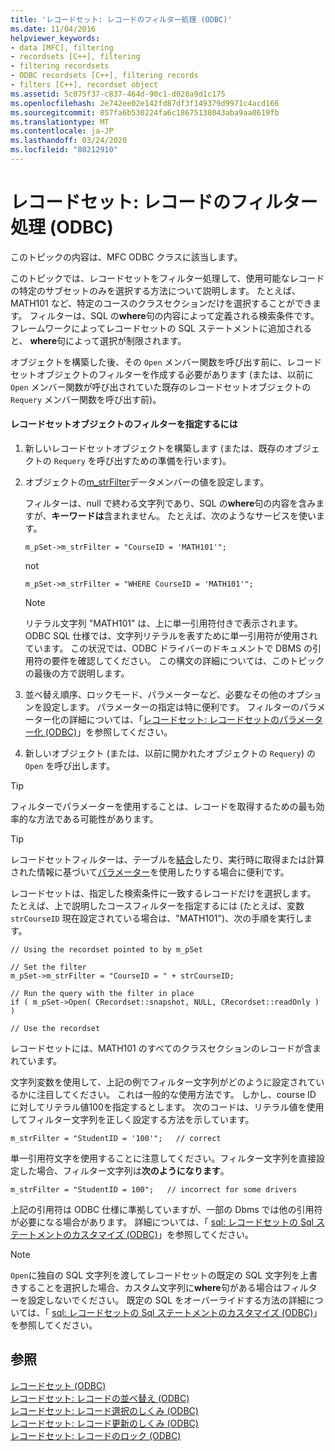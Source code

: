 ```yaml
---
title: 'レコードセット: レコードのフィルター処理 (ODBC)'
ms.date: 11/04/2016
helpviewer_keywords:
- data [MFC], filtering
- recordsets [C++], filtering
- filtering recordsets
- ODBC recordsets [C++], filtering records
- filters [C++], recordset object
ms.assetid: 5c075f37-c837-464d-90c1-d028a9d1c175
ms.openlocfilehash: 2e742ee02e142fd87df3f149379d9971c4acd166
ms.sourcegitcommit: 857fa6b530224fa6c18675138043aba9aa0619fb
ms.translationtype: MT
ms.contentlocale: ja-JP
ms.lasthandoff: 03/24/2020
ms.locfileid: "80212910"
---
```

# <a name="recordset-filtering-records-odbc"></a>レコードセット: レコードのフィルター処理 (ODBC)

このトピックの内容は、MFC ODBC クラスに該当します。

このトピックでは、レコードセットをフィルター処理して、使用可能なレコードの特定のサブセットのみを選択する方法について説明します。 たとえば、MATH101 など、特定のコースのクラスセクションだけを選択することができます。 フィルターは、SQL の**where**句の内容によって定義される検索条件です。 フレームワークによってレコードセットの SQL ステートメントに追加されると、 **where**句によって選択が制限されます。

オブジェクトを構築した後、その `Open` メンバー関数を呼び出す前に、レコードセットオブジェクトのフィルターを作成する必要があります (または、以前に `Open` メンバー関数が呼び出されていた既存のレコードセットオブジェクトの `Requery` メンバー関数を呼び出す前)。

#### <a name="to-specify-a-filter-for-a-recordset-object"></a>レコードセットオブジェクトのフィルターを指定するには

1. 新しいレコードセットオブジェクトを構築します (または、既存のオブジェクトの `Requery` を呼び出すための準備を行います)。

1. オブジェクトの[m_strFilter](../../mfc/reference/crecordset-class.md#m_strfilter)データメンバーの値を設定します。

   フィルターは、null で終わる文字列であり、SQL の**where**句の内容を含みますが、**キーワードは**含まれません。 たとえば、次のようなサービスを使います。

    ```
    m_pSet->m_strFilter = "CourseID = 'MATH101'";
    ```

   not

    ```
    m_pSet->m_strFilter = "WHERE CourseID = 'MATH101'";
    ```

    > [!NOTE]
    >  リテラル文字列 "MATH101" は、上に単一引用符付きで表示されます。 ODBC SQL 仕様では、文字列リテラルを表すために単一引用符が使用されています。 この状況では、ODBC ドライバーのドキュメントで DBMS の引用符の要件を確認してください。 この構文の詳細については、このトピックの最後の方で説明します。

1. 並べ替え順序、ロックモード、パラメーターなど、必要なその他のオプションを設定します。 パラメーターの指定は特に便利です。 フィルターのパラメーター化の詳細については、「[レコードセット: レコードセットのパラメーター化 (ODBC)](../../data/odbc/recordset-parameterizing-a-recordset-odbc.md)」を参照してください。

1. 新しいオブジェクト (または、以前に開かれたオブジェクトの `Requery`) の `Open` を呼び出します。

> [!TIP]
>  フィルターでパラメーターを使用することは、レコードを取得するための最も効率的な方法である可能性があります。

> [!TIP]
>  レコードセットフィルターは、テーブルを[結合](../../data/odbc/recordset-performing-a-join-odbc.md)したり、実行時に取得または計算された情報に基づいて[パラメーター](../../data/odbc/recordset-parameterizing-a-recordset-odbc.md)を使用したりする場合に便利です。

レコードセットは、指定した検索条件に一致するレコードだけを選択します。 たとえば、上で説明したコースフィルターを指定するには (たとえば、変数 `strCourseID` 現在設定されている場合は、"MATH101")、次の手順を実行します。

```
// Using the recordset pointed to by m_pSet

// Set the filter
m_pSet->m_strFilter = "CourseID = " + strCourseID;

// Run the query with the filter in place
if ( m_pSet->Open( CRecordset::snapshot, NULL, CRecordset::readOnly ) )

// Use the recordset
```

レコードセットには、MATH101 のすべてのクラスセクションのレコードが含まれています。

文字列変数を使用して、上記の例でフィルター文字列がどのように設定されているかに注目してください。 これは一般的な使用方法です。 しかし、course ID に対してリテラル値100を指定するとします。 次のコードは、リテラル値を使用してフィルター文字列を正しく設定する方法を示しています。

```
m_strFilter = "StudentID = '100'";   // correct
```

単一引用符文字を使用することに注意してください。フィルター文字列を直接設定した場合、フィルター文字列は**次のようになります**。

```
m_strFilter = "StudentID = 100";   // incorrect for some drivers
```

上記の引用符は ODBC 仕様に準拠していますが、一部の Dbms では他の引用符が必要になる場合があります。 詳細については、「 [sql: レコードセットの Sql ステートメントのカスタマイズ (ODBC)](../../data/odbc/sql-customizing-your-recordsets-sql-statement-odbc.md)」を参照してください。

> [!NOTE]
>  `Open`に独自の SQL 文字列を渡してレコードセットの既定の SQL 文字列を上書きすることを選択した場合、カスタム文字列に**where**句がある場合はフィルターを設定しないでください。 既定の SQL をオーバーライドする方法の詳細については、「 [sql: レコードセットの Sql ステートメントのカスタマイズ (ODBC)](../../data/odbc/sql-customizing-your-recordsets-sql-statement-odbc.md)」を参照してください。

## <a name="see-also"></a>参照

[レコードセット (ODBC)](../../data/odbc/recordset-odbc.md)<br/>
[レコードセット: レコードの並べ替え (ODBC)](../../data/odbc/recordset-sorting-records-odbc.md)<br/>
[レコードセット: レコード選択のしくみ (ODBC)](../../data/odbc/recordset-how-recordsets-select-records-odbc.md)<br/>
[レコードセット: レコード更新のしくみ (ODBC)](../../data/odbc/recordset-how-recordsets-update-records-odbc.md)<br/>
[レコードセット: レコードのロック (ODBC)](../../data/odbc/recordset-locking-records-odbc.md)
